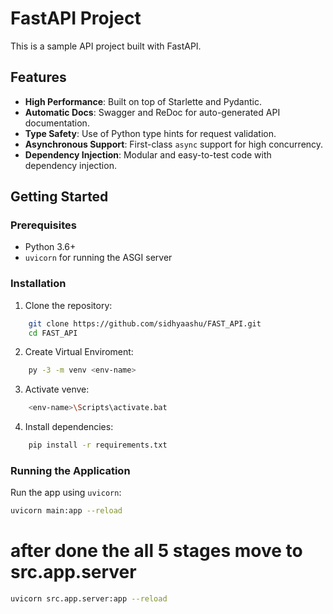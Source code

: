 # FastAPI Project

This is a sample API project built with FastAPI.

## Features

- **High Performance**: Built on top of Starlette and Pydantic.
- **Automatic Docs**: Swagger and ReDoc for auto-generated API documentation.
- **Type Safety**: Use of Python type hints for request validation.
- **Asynchronous Support**: First-class `async` support for high concurrency.
- **Dependency Injection**: Modular and easy-to-test code with dependency injection.

## Getting Started

### Prerequisites

- Python 3.6+
- `uvicorn` for running the ASGI server

### Installation

1. Clone the repository:

```bash
    git clone https://github.com/sidhyaashu/FAST_API.git
    cd FAST_API
```
2. Create Virtual Enviroment:

```bash
    py -3 -m venv <env-name>
```
3. Activate venve:
```bash
    <env-name>\Scripts\activate.bat
```


4. Install dependencies:
```bash
    pip install -r requirements.txt
```

### Running the Application

Run the app using `uvicorn`:

```bash
uvicorn main:app --reload
```

# after done the all 5 stages move to src.app.server

```bash
uvicorn src.app.server:app --reload
```